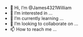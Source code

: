 - 👋 Hi, I’m @James4321William
- 👀 I’m interested in ...
- 🌱 I’m currently learning ...
- 💞️ I’m looking to collaborate on ...
- 📫 How to reach me ...

<!---
James4321William/James4321William is a ✨ special ✨ repository because its `README.md` (this file) appears on your GitHub profile.
You can click the Preview link to take a look at your changes.
--->
